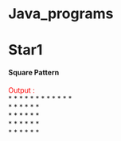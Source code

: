# Java_programs

<h1> Star1 </h1>
<h4> Square Pattern </h4>
<p> <span style="Color:red"> Output :</span> <br> * * * * * * 
* * * * * * <br>
* * * * * * <br>
* * * * * *  <br>
* * * * * *<br>
* * * * * * </p>